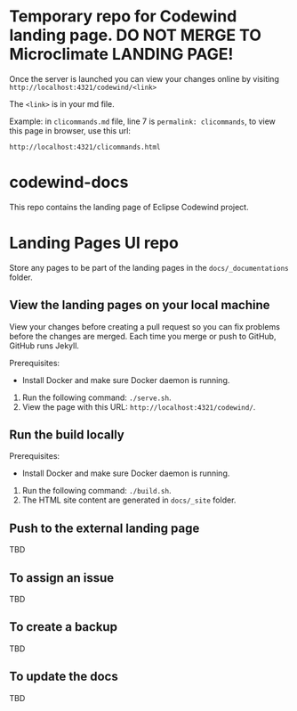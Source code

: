 
# Temporary repo for Codewind landing page. DO NOT MERGE TO Microclimate LANDING PAGE!

Once the server is launched you can view your changes online by visiting `http://localhost:4321/codewind/<link>`

The `<link>` is in your md file.

Example: in `clicommands.md` file, line 7 is `permalink: clicommands`, to view this page in browser, use this url:

`http://localhost:4321/clicommands.html`


# codewind-docs
This repo contains the landing page of Eclipse Codewind project.

# Landing Pages UI repo
Store any pages to be part of the landing pages in the `docs/_documentations` folder.

## View the landing pages on your local machine
View your changes before creating a pull request so you can fix problems before the changes are merged. Each time you merge or push to GitHub, GitHub runs Jekyll.

Prerequisites:
* Install Docker and make sure Docker daemon is running.

1. Run the following command: `./serve.sh`.
2. View the page with this URL: `http://localhost:4321/codewind/`.

## Run the build locally

Prerequisites:
* Install Docker and make sure Docker daemon is running.

1. Run the following command: `./build.sh`.
2. The HTML site content are generated in `docs/_site` folder.

## Push to the external landing page

TBD

## To assign an issue

TBD

## To create a backup

TBD

## To update the docs

TBD